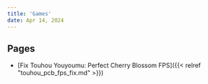 ```yaml
---
title: 'Games'
date: Apr 14, 2024
---
```


## Pages

- [Fix Touhou Youyoumu: Perfect Cherry Blossom FPS]({{< relref "touhou_pcb_fps_fix.md" >}})
